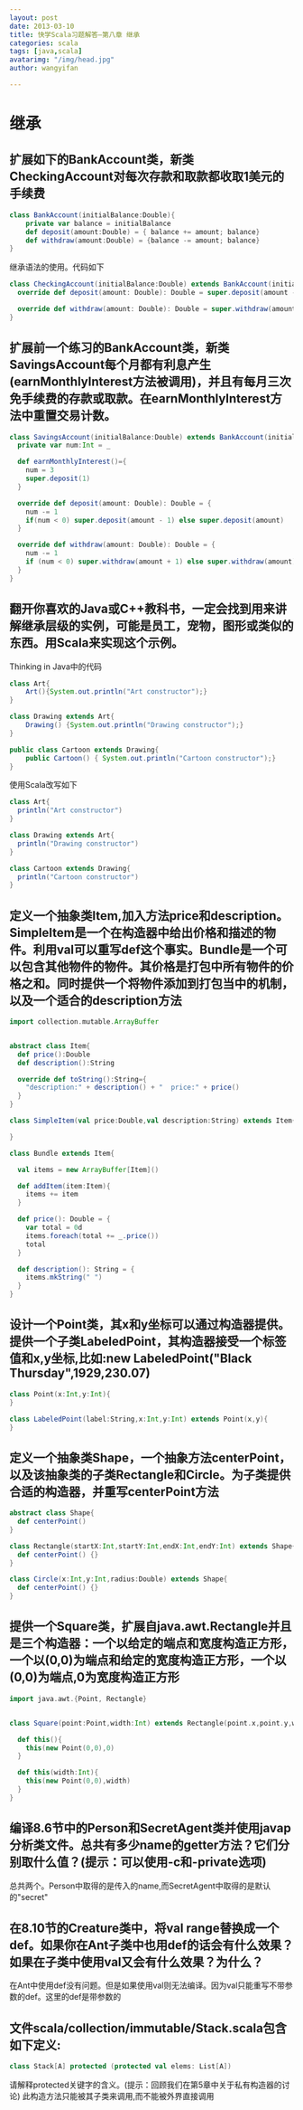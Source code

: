 ```yaml
---
layout: post
date: 2013-03-10
title: 快学Scala习题解答—第八章 继承
categories: scala
tags: [java,scala]
avatarimg: "/img/head.jpg"
author: wangyifan

---
```



继承
====

扩展如下的BankAccount类，新类CheckingAccount对每次存款和取款都收取1美元的手续费
-------------------------------------------------------------------------------

```scala
class BankAccount(initialBalance:Double){
    private var balance = initialBalance
    def deposit(amount:Double) = { balance += amount; balance}
    def withdraw(amount:Double) = {balance -= amount; balance}
}
```

继承语法的使用。代码如下

```scala
class CheckingAccount(initialBalance:Double) extends BankAccount(initialBalance){
  override def deposit(amount: Double): Double = super.deposit(amount - 1)

  override def withdraw(amount: Double): Double = super.withdraw(amount + 1)
}
```

扩展前一个练习的BankAccount类，新类SavingsAccount每个月都有利息产生(earnMonthlyInterest方法被调用)，并且有每月三次免手续费的存款或取款。在earnMonthlyInterest方法中重置交易计数。
---------------------------------------------------------------------------------------------------------------------------------------------------------------------------------

```scala
class SavingsAccount(initialBalance:Double) extends BankAccount(initialBalance){
  private var num:Int = _

  def earnMonthlyInterest()={
    num = 3
    super.deposit(1)
  }

  override def deposit(amount: Double): Double = {
    num -= 1
    if(num < 0) super.deposit(amount - 1) else super.deposit(amount)
  }

  override def withdraw(amount: Double): Double = {
    num -= 1
    if (num < 0) super.withdraw(amount + 1) else super.withdraw(amount)
  }
}
```



翻开你喜欢的Java或C++教科书，一定会找到用来讲解继承层级的实例，可能是员工，宠物，图形或类似的东西。用Scala来实现这个示例。
--------------------------------------------------------------------------------------------------------------------------

Thinking in Java中的代码

```java
class Art{
    Art(){System.out.println("Art constructor");}
}

class Drawing extends Art{
    Drawing() {System.out.println("Drawing constructor");}
}

public class Cartoon extends Drawing{
    public Cartoon() { System.out.println("Cartoon constructor");}
}
```

使用Scala改写如下

```scala
class Art{
  println("Art constructor")
}

class Drawing extends Art{
  println("Drawing constructor")
}

class Cartoon extends Drawing{
  println("Cartoon constructor")
}
```

定义一个抽象类Item,加入方法price和description。SimpleItem是一个在构造器中给出价格和描述的物件。利用val可以重写def这个事实。Bundle是一个可以包含其他物件的物件。其价格是打包中所有物件的价格之和。同时提供一个将物件添加到打包当中的机制，以及一个适合的description方法
----------------------------------------------------------------------------------------------------------------------------------------------------------------------------------------------------------------------------------------------------------------------

```scala
import collection.mutable.ArrayBuffer


abstract class Item{
  def price():Double
  def description():String

  override def toString():String={
    "description:" + description() + "  price:" + price()
  }
}

class SimpleItem(val price:Double,val description:String) extends Item{

}

class Bundle extends Item{

  val items = new ArrayBuffer[Item]()

  def addItem(item:Item){
    items += item
  }

  def price(): Double = {
    var total = 0d
    items.foreach(total += _.price())
    total
  }

  def description(): String = {
    items.mkString(" ")
  }
}

```

设计一个Point类，其x和y坐标可以通过构造器提供。提供一个子类LabeledPoint，其构造器接受一个标签值和x,y坐标,比如:new LabeledPoint("Black Thursday",1929,230.07)
------------------------------------------------------------------------------------------------------------------------------------------------------------

```scala
class Point(x:Int,y:Int){
}

class LabeledPoint(label:String,x:Int,y:Int) extends Point(x,y){
}
```

定义一个抽象类Shape，一个抽象方法centerPoint，以及该抽象类的子类Rectangle和Circle。为子类提供合适的构造器，并重写centerPoint方法
--------------------------------------------------------------------------------------------------------------------------------

```scala
abstract class Shape{
  def centerPoint()
}

class Rectangle(startX:Int,startY:Int,endX:Int,endY:Int) extends Shape{
  def centerPoint() {}
}

class Circle(x:Int,y:Int,radius:Double) extends Shape{
  def centerPoint() {}
}
```

提供一个Square类，扩展自java.awt.Rectangle并且是三个构造器：一个以给定的端点和宽度构造正方形，一个以(0,0)为端点和给定的宽度构造正方形，一个以(0,0)为端点,0为宽度构造正方形
--------------------------------------------------------------------------------------------------------------------------------------------------------------------------

```scala
import java.awt.{Point, Rectangle}


class Square(point:Point,width:Int) extends Rectangle(point.x,point.y,width,width){

  def this(){
    this(new Point(0,0),0)
  }

  def this(width:Int){
    this(new Point(0,0),width)
  }
}
```

编译8.6节中的Person和SecretAgent类并使用javap分析类文件。总共有多少name的getter方法？它们分别取什么值？(提示：可以使用-c和-private选项)
---------------------------------------------------------------------------------------------------------------------------------------

总共两个。Person中取得的是传入的name,而SecretAgent中取得的是默认的"secret"

在8.10节的Creature类中，将val range替换成一个def。如果你在Ant子类中也用def的话会有什么效果？如果在子类中使用val又会有什么效果？为什么？
---------------------------------------------------------------------------------------------------------------------------------------

在Ant中使用def没有问题。但是如果使用val则无法编译。因为val只能重写不带参数的def。这里的def是带参数的

文件scala/collection/immutable/Stack.scala包含如下定义:
-------------------------------------------------------

```scala
class Stack[A] protected (protected val elems: List[A])
```

请解释protected关键字的含义。(提示：回顾我们在第5章中关于私有构造器的讨论)
此构造方法只能被其子类来调用,而不能被外界直接调用
